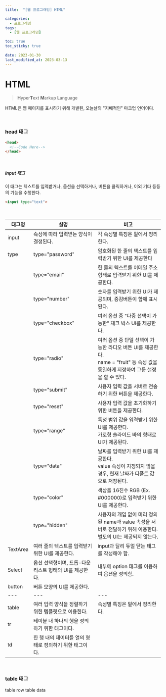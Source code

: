 ```yaml
---
title:  "[웹 프로그래밍] HTML"

categories:
  - 프로그래밍
tags:
  - [웹 프로그래밍]

toc: true
toc_sticky: true
 
date: 2023-01-30
last_modified_at: 2023-03-13
---
```


# HTML

> <b>H</b>yper<b>T</b>ext <b>M</b>arkup <b>L</b>anguage

HTML은 웹 페이지를 표시하기 위해 개발된, 오늘날의 "지배적인" 마크업 언어이다.  

<br>

### head 태그

```html
<head>
  <!--Code Here-->
</head>
```

<br>

##### input 태그

이 태그는 텍스트를 입력받거나, 옵션을 선택하거나, 버튼을 클릭하거나, 이외 기타 등등의 기능을 수행한다.  

```html
<input type="text">
```

<br>

|태그명|설명|비고|
|---|---|---|
|input|속성에 따라 입력받는 양식이 결정된다.|각 속성별 특징은 밑에서 정리한다.|
|type|type="password"|암호화된 한 줄의 텍스트를 입력받기 위한 UI를 제공한다|
||type="email"|한 줄의 텍스트를 이메일 주소 형태로 입력받기 위한 UI를 제공한다.
||type="number"|숫자를 입력받기 위한 UI가 제공되며, 증감버튼이 함께 표시된다.|
||type="checkbox"|여러 옵션 중 "다중 선택이 가능한" 체크 박스 UI를 제공한다.|
||type="radio"|여러 옵션 중 단일 선택이 가능한 라디오 버튼 UI를 제공한다.<br>name = "fruit" 등 속성 값을 동일하게 지정하여 그룹 설정을 할 수 있다.|
||type="submit"|사용자 입력 값을 서버로 전송하기 위한 버튼을 제공한다.|
||type="reset"|사용자 입력 값을 초기화하기 위한 버튼을 제공한다.|
||type="range"|특정 범위 값을 입력받기 위한 UI를 제공한다.<br>가로형 슬라이드 바의 형태로 UI가 제공된다.|
||type="data"|날짜를 입력받기 위한 UI를 제공한다.<br>value 속성이 지정되지 않을 경우, 현재 날짜가 디폴트 값으로 저장된다.|
||type="color"|색상을 16진수 RGB (Ex. #000000)로 입력받기 위한 UI를 제공한다.|
||type="hidden"|사용자의 개입 없이 미리 정의된 name과 value 속성을 서버로 전달하기 위해 이용한다.<br>별도의 UI는 제공되지 않는다.|
|TextArea|여러 줄의 텍스트를 입력받기 위한 UI를 제공한다.|input과 달리 듀얼 닫는 태그를 작성해야 함.|
|Select|옵션 선택형이며, 드롭-다운 리스트 형태의 UI를 제공한다.|내부에 option 태그를 이용하여 옵션을 정의함.|
|button|버튼 모양의 UI를 제공한다.||
|---|---|---|
|table|여러 입력 양식을 정렬하기 위한 템플릿으로 이용한다.|속성별 특징은 밑에서 정리한다.
|tr|테이블 내 하나의 행을 정의하기 위한 태그이다.||
|td|한 행 내의 데이터를 열의 형태로 정의하기 위한 태그이다.||

<br>

### table 태그

<tr>table row</tr>
<td>table data</td>